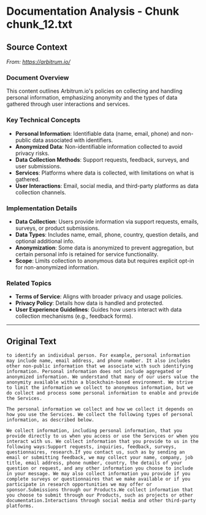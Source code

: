 # Documentation Analysis - Chunk chunk_12.txt

## Source Context
*From: https://arbitrum.io/*

### Document Overview  
This content outlines Arbitrum.io's policies on collecting and handling personal information, emphasizing anonymity and the types of data gathered through user interactions and services.  

### Key Technical Concepts  
- **Personal Information**: Identifiable data (name, email, phone) and non-public data associated with identifiers.  
- **Anonymized Data**: Non-identifiable information collected to avoid privacy risks.  
- **Data Collection Methods**: Support requests, feedback, surveys, and user submissions.  
- **Services**: Platforms where data is collected, with limitations on what is gathered.  
- **User Interactions**: Email, social media, and third-party platforms as data collection channels.  

### Implementation Details  
- **Data Collection**: Users provide information via support requests, emails, surveys, or product submissions.  
- **Data Types**: Includes name, email, phone, country, question details, and optional additional info.  
- **Anonymization**: Some data is anonymized to prevent aggregation, but certain personal info is retained for service functionality.  
- **Scope**: Limits collection to anonymous data but requires explicit opt-in for non-anonymized information.  

### Related Topics  
- **Terms of Service**: Aligns with broader privacy and usage policies.  
- **Privacy Policy**: Details how data is handled and protected.  
- **User Experience Guidelines**: Guides how users interact with data collection mechanisms (e.g., feedback forms).

---

## Original Text
```
to identify an individual person. For example, personal information may include name, email address, and phone number. It also includes other non-public information that we associate with such identifying information. Personal information does not include aggregated or anonymized information. We understand that many of our users value the anonymity available within a blockchain-based environment. We strive to limit the information we collect to anonymous information, but we do collect and process some personal information to enable and provide the Services.

The personal information we collect and how we collect it depends on how you use the Services. We collect the following types of personal information, as described below.

We collect information, including personal information, that you provide directly to us when you access or use the Services or when you interact with us. We collect information that you provide to us in the following ways:Support requests, inquiries, feedback, surveys, questionnaires, research.If you contact us, such as by sending an email or submitting feedback, we may collect your name, company, job title, email address, phone number, country, the details of your question or request, and any other information you choose to include in your message. We may also collect information you provide if you complete surveys or questionnaires that we make available or if you participate in research opportunities we may offer or sponsor.Submissions through our Products.We collect information that you choose to submit through our Products, such as projects or other documentation.Interactions through social media and other third-party platforms.
```